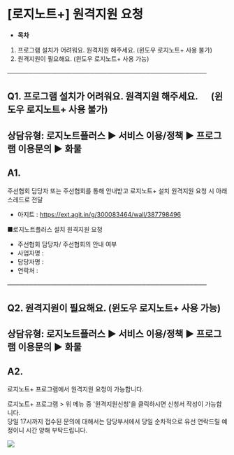 # [로지노트+] 원격지원 요청

* **목차**

1. 프로그램 설치가 어려워요. 원격지원 해주세요. (윈도우 로지노트+ 사용 불가)
2. 원격지원이 필요해요. (윈도우 로지노트+ 사용 가능)

──────────────────────────────────────────────

**Q1. 프로그램 설치가 어려워요. 원격지원 해주세요.      (윈도우 로지노트+ 사용 불가)**
--------------------------------------------------------

상담유형: 로지노트플러스 ▶ 서비스 이용/정책 ▶ 프로그램 이용문의 ▶ 화물
------------------------------------------

**A1.**
-------

주선협회 담당자 또는 주선협회를 통해 안내받고 로지노트+ 설치 원격지원 요청 시 아래 스레드로 전달  
- 아지트 : https://ext.agit.in/g/300083464/wall/387798496

■로지노트플러스 설치 원격지원 요청  
- 주선협회 담당자/ 주선협회의 안내 여부  
- 사업자명 :   
- 담당자명 :  
- 연락처 :

──────────────────────────────────────────────

**Q2. 원격지원이 필요해요. (윈도우 로지노트+ 사용 가능)**
-------------------------------------

상담유형: 로지노트플러스 ▶ 서비스 이용/정책 ▶ 프로그램 이용문의 ▶ 화물
------------------------------------------

**A2.**
-------

로지노트+ 프로그램에서 원격지원 요청이 가능합니다.  
  
로지노트+ 프로그램 > 위 메뉴 중 '원격지원신청'을 클릭하시면 신청서 작성이 가능합니다.  
당일 17시까지 접수된 문의에 대해서는 담당부서에서 당일 순차적으로 유선 연락드릴 예정이니 시간 양해 부탁드립니다.

![](https://kakaomobilitysupport.zendesk.com/hc/article_attachments/33107827813657)